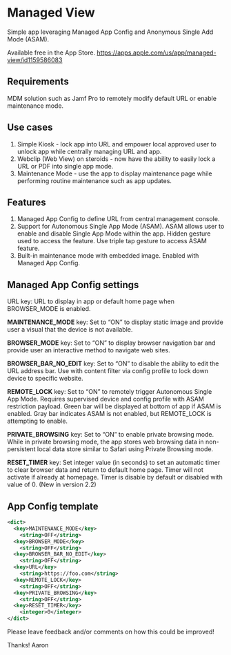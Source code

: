 # Managed View
Simple app leveraging Managed App Config and Anonymous Single Add Mode (ASAM).

Available free in the App Store.
https://apps.apple.com/us/app/managed-view/id1159586083

## Requirements
MDM solution such as Jamf Pro to remotely modify default URL or enable maintenance mode.

## Use cases
1. Simple Kiosk - lock app into URL and empower local approved user to unlock app while centrally managing URL and app.
2. Webclip (Web View) on steroids - now have the ability to easily lock a URL or PDF into single app mode.
3. Maintenance Mode - use the app to display maintenance page while performing routine maintenance such as app updates.

## Features
1. Managed App Config to define URL from central management console.
2. Support for Autonomous Single App Mode (ASAM). ASAM allows user to enable and disable Single App Mode within the app.  Hidden gesture used to access the feature.  Use triple tap gesture to access ASAM feature.
2. Built-in maintenance mode with embedded image.  Enabled with Managed App Config.

## Managed App Config settings

URL key: URL to display in app or default home page when BROWSER_MODE is enabled.

**MAINTENANCE_MODE** key: Set to “ON” to display static image and provide user a visual that the device is not available.

**BROWSER_MODE** key: Set to “ON” to display browser navigation bar and provide user an interactive method to navigate web sites.

**BROWSER_BAR_NO_EDIT** key: Set to “ON” to disable the ability to edit the URL address bar.  Use with content filter via config profile to lock down device to specific website.

**REMOTE_LOCK** key: Set to “ON” to remotely trigger Autonomous Single App Mode.  Requires supervised device and config profile with ASAM restriction payload.  Green bar will be displayed at bottom of app if ASAM is enabled.  Gray bar indicates ASAM is not enabled, but REMOTE_LOCK is attempting to enable.

**PRIVATE_BROWSING** key: Set to “ON” to enable private browsing mode. While in private browsing mode, the app stores web browsing data in non-persistent local data store similar to Safari using Private Browsing mode.

**RESET_TIMER** key: Set integer value (in seconds) to set an automatic timer to clear browser data and return to default home page. Timer will not activate if already at homepage. Timer is disable by default or disabled with value of 0. (New in version 2.2)

## App Config template
```xml
<dict>
  <key>MAINTENANCE_MODE</key>
    <string>OFF</string>
  <key>BROWSER_MODE</key> 
    <string>OFF</string>
  <key>BROWSER_BAR_NO_EDIT</key>
    <string>OFF</string>
  <key>URL</key>
    <string>https://foo.com</string>
  <key>REMOTE_LOCK</key> 
    <string>OFF</string>
  <key>PRIVATE_BROWSING</key> 
    <string>OFF</string>
  <key>RESET_TIMER</key> 
    <integer>0</integer>
</dict>
```

Please leave feedback and/or comments on how this could be improved!

Thanks! Aaron

